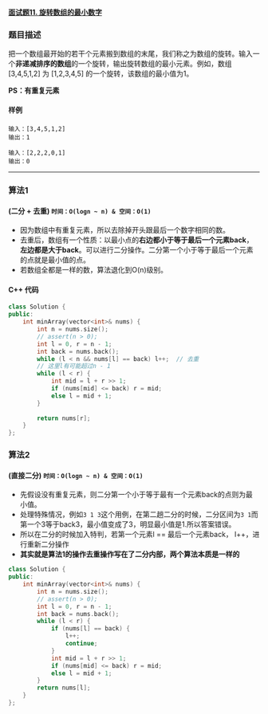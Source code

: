 #### [面试题11. 旋转数组的最小数字](https://leetcode-cn.com/problems/xuan-zhuan-shu-zu-de-zui-xiao-shu-zi-lcof/)

### 题目描述

把一个数组最开始的若干个元素搬到数组的末尾，我们称之为数组的旋转。输入一个**非递减排序的数组**的一个旋转，输出旋转数组的最小元素。例如，数组 [3,4,5,1,2] 为 [1,2,3,4,5] 的一个旋转，该数组的最小值为1。 

**PS：有重复元素**

#### 样例

```
输入：[3,4,5,1,2]
输出：1

输入：[2,2,2,0,1]
输出：0
```

----------

### 算法1

#### (二分 + 去重)  `时间：O(logn ~ n) & 空间：O(1)`

* 因为数组中有重复元素，所以去除掉开头跟最后一个数字相同的数。
* 去重后，数组有一个性质：以最小点的**右边都小于等于最后一个元素back**，**左边都是大于back**。可以进行二分操作。二分第一个小于等于最后一个元素的点就是最小值的点。
* 若数组全都是一样的数，算法退化到O(n)级别。

#### C++ 代码

```c++
class Solution {
public:
    int minArray(vector<int>& nums) {
        int n = nums.size();
        // assert(n > 0);
        int l = 0, r = n - 1;
        int back = nums.back();
        while (l < n && nums[l] == back) l++;  // 去重
        // 这里l有可能超过n - 1
        while (l < r) {
            int mid = l + r >> 1;
            if (nums[mid] <= back) r = mid;
            else l = mid + 1;
        }
        
        return nums[r];
    }
};
```



### 算法2

#### (直接二分)  `时间：O(logn ~ n) & 空间：O(1)`

* 先假设没有重复元素，则二分第一个小于等于最有一个元素back的点则为最小值。
* 处理特殊情况，例如`3 1 3`这个用例，在第二趟二分的时候，二分区间为`3 1`而第一个3等于back3，最小值变成了3，明显最小值是1.所以答案错误。 
* 所以在二分的时候加入特判，若第一个元素l == 最后一个元素back， l++，进行重新二分操作
* **其实就是算法1的操作去重操作写在了二分内部，两个算法本质是一样的**

```c++
class Solution {
public:
    int minArray(vector<int>& nums) {
        int n = nums.size();
        // assert(n > 0);
        int l = 0, r = n - 1;
        int back = nums.back();
        while (l < r) {
            if (nums[l] == back) {
                l++;
                continue;
            }
            int mid = l + r >> 1;
            if (nums[mid] <= back) r = mid;
            else l = mid + 1;
        }
        return nums[l];
    }
};
```